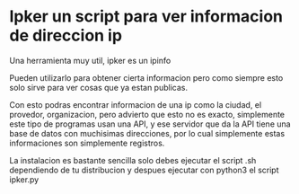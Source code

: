 <h1>Ipker un script para ver informacion de direccion ip</h1>
Una herramienta muy util, ipker es un ipinfo

Pueden utilizarlo para obtener cierta informacion pero como siempre
esto solo sirve para ver cosas que ya estan publicas.

Con esto podras encontrar informacion de una ip como la ciudad, el provedor, 
organizacion, pero advierto que esto no es exacto, simplemente este tipo
de programas usan una API, y ese servidor que da la API tiene una base
de datos con muchisimas direcciones, por lo cual simplemente estas
informaciones son simplemente registros.

La instalacion es bastante sencilla solo debes ejecutar el script .sh
dependiendo de tu distribucion y despues ejecutar con python3 el script
ipker.py<br>
